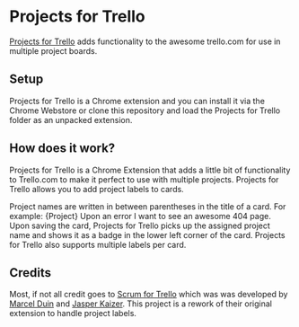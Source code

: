 Projects for Trello
===========
[Projects for Trello](https://chrome.google.com/webstore/detail/projects-for-trello/mholjhodapabhdbchonjjoecmfhobfoa) 
adds functionality to the awesome trello.com for use in multiple project boards.

Setup
-----
Projects for Trello is a Chrome extension and you can install it via the Chrome Webstore or clone this 
repository and load the Projects for Trello folder as an unpacked extension.

How does it work?
-----------------
Projects for Trello is a Chrome Extension that adds a little bit of functionality
to Trello.com to make it perfect to use with multiple projects. Projects for Trello
allows you to add project labels to cards.

Project names are written in between parentheses in the title of a card.
For example: {Project} Upon an error I want to see an awesome 404 page.
Upon saving the card, Projects for Trello picks up the assigned project name and shows it
as a badge in the lower left corner of the card. Projects for Trello also supports multiple labels per card.

Credits
-------
Most, if not all credit goes to [Scrum for Trello](https://github.com/Q42/TrelloScrum) which was 
was developed by [Marcel Duin](http://webglmarcel.q42.net/) and [Jasper Kaizer](https://twitter.com/jkaizer). 
This project is a rework of their original extension to handle project labels.
